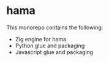 # hama

This monorepo contains the following:
- Zig engine for hama
- Python glue and packaging
- Javascript glue and packaging

